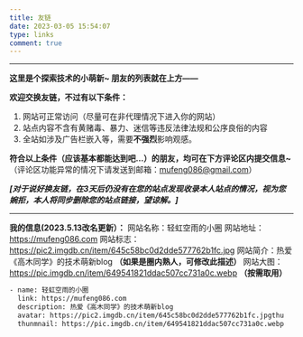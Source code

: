 ```yaml
---
title: 友链
date: 2023-03-05 15:54:07
type: links
comment: true
---
```


---

**这里是个探索技术的小萌新~ 朋友的列表就在上方——**

**欢迎交换友链，不过有以下条件：**

1. 网站可正常访问（尽量可在非代理情况下进入你的网站）
2. 站点内容不含有黄赌毒、暴力、迷信等违反法律法规和公序良俗的内容
3. 全站如涉及广告栏嵌入等，需要**不强烈**影响观感。

**符合以上条件（应该基本都能达到吧...）的朋友，均可在下方评论区内提交信息~**
（评论区功能异常的情况下请发送到邮箱：mufeng086@gmail.com）

***[**对于说好换友链，在3天后仍没有在您的站点发现收录本人站点的情况，视为您婉拒，本人将同步删除您的站点链接，望谅解。**]***

---

**我的信息(2023.5.13改名更新）：**
网站名称：轻虹空雨的小圈
网站地址：https://mufeng086.com
网站标志：https://pic2.imgdb.cn/item/645c58bc0d2dde577762b1fc.jpg
网站简介：热爱《高木同学》的技术萌新blog **（如果是圈内熟人，可修改此描述）**
网站大图：https://pic.imgdb.cn/item/649541821ddac507cc731a0c.webp **（按需取用）**

```html
- name: 轻虹空雨的小圈
  link: https://mufeng086.com
  description: 热爱《高木同学》的技术萌新blog
  avatar: https://pic2.imgdb.cn/item/645c58bc0d2dde577762b1fc.jpgthu
  thunmnail: https://pic.imgdb.cn/item/649541821ddac507cc731a0c.webp
```
